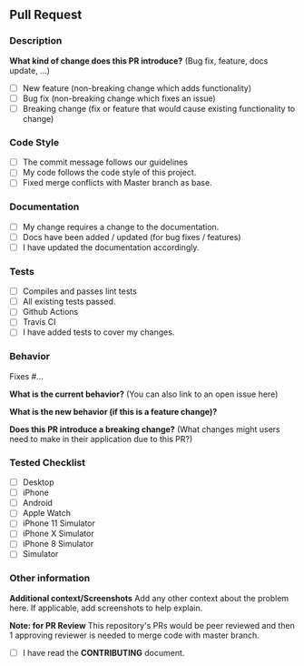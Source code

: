  <!--- Please check if the PR fulfills these requirements-->

## Pull Request

### Description

**What kind of change does this PR introduce?** (Bug fix, feature, docs update, ...)

- [ ] New feature (non-breaking change which adds functionality)
- [ ] Bug fix (non-breaking change which fixes an issue)
- [ ] Breaking change (fix or feature that would cause existing functionality to change)

### Code Style

- [ ] The commit message follows our guidelines
- [ ] My code follows the code style of this project.
- [ ] Fixed merge conflicts with Master branch as base.

### Documentation

- [ ] My change requires a change to the documentation.
- [ ] Docs have been added / updated (for bug fixes / features)
- [ ] I have updated the documentation accordingly.

### Tests

- [ ] Compiles and passes lint tests
- [ ] All existing tests passed.
- [ ] Github Actions
- [ ] Travis CI
- [ ] I have added tests to cover my changes.

### Behavior

Fixes #...

**What is the current behavior?** (You can also link to an open issue here)

**What is the new behavior (if this is a feature change)?**

**Does this PR introduce a breaking change?** (What changes might users need to make in their application due to this PR?)

### Tested Checklist

- [ ] Desktop
- [ ] iPhone
- [ ] Android
- [ ] Apple Watch
- [ ] iPhone 11 Simulator
- [ ] iPhone X Simulator
- [ ] iPhone 8 Simulator
- [ ] Simulator

### Other information

**Additional context/Screenshots**
Add any other context about the problem here. If applicable, add screenshots to help explain.

**Note: for PR Review**
This repository's PRs would be peer reviewed and then 1 approving reviewer is needed to merge code with master branch.

- [ ] I have read the **CONTRIBUTING** document.

